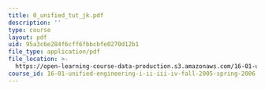 ```yaml
---
title: 0_unified_tut_jk.pdf
description: ''
type: course
layout: pdf
uid: 95a3c6e284f6cff6fbbcbfe0270d12b1
file_type: application/pdf
file_location: >-
  https://open-learning-course-data-production.s3.amazonaws.com/16-01-unified-engineering-i-ii-iii-iv-fall-2005-spring-2006/95a3c6e284f6cff6fbbcbfe0270d12b1_0_unified_tut_jk.pdf
course_id: 16-01-unified-engineering-i-ii-iii-iv-fall-2005-spring-2006
---
```

